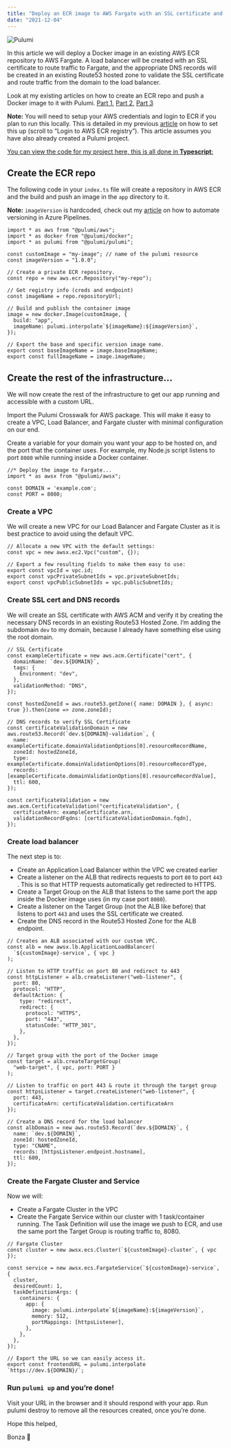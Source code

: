 ```yaml
---
title: "Deploy an ECR image to AWS Fargate with an SSL certificate and Route53 records using Pulumi"
date: "2021-12-04"
---
```


![Pulumi](2021-11-14-pulumi.png)

In this article we will deploy a Docker image in an existing AWS ECR repository to AWS Fargate. A load balancer will be created with an SSL certificate to route traffic to Fargate, and the appropriate DNS records will be created in an existing Route53 hosted zone to validate the SSL certificate and route traffic from the domain to the load balancer.

Look at my existing articles on how to create an ECR repo and push a Docker image to it with Pulumi. [Part 1](https://cj-hewett.medium.com/build-and-push-a-docker-image-to-aws-ecr-with-pulumi-part-1-70bc80531007), [Part 2](https://cj-hewett.medium.com/build-and-push-a-docker-image-to-aws-ecr-with-pulumi-part-2-with-azure-devops-2854df06e356), [Part 3](https://cj-hewett.medium.com/build-and-push-a-docker-image-to-aws-ecr-with-pulumi-part-3-with-azure-devops-and-semantic-cf8c06b7016e)

**Note:** You will need to setup your AWS credentials and login to ECR if you plan to run this locally. This is detailed in my previous [article](https://cj-hewett.medium.com/build-and-push-a-docker-image-to-aws-ecr-with-pulumi-part-1-70bc80531007) on how to set this up (scroll to “Login to AWS ECR registry”).
This article assumes you have also already created a Pulumi project.

[You can view the code for my project here, this is all done in **Typescript**:](https://github.com/SenorGrande/pulumi_ecr_example)

## Create the ECR repo
The following code in your `index.ts` file will create a repository in AWS ECR and the build and push an image in the `app` directory to it.

**Note:** `imageVersion` is hardcoded, check out my [article](https://cj-hewett.medium.com/build-and-push-a-docker-image-to-aws-ecr-with-pulumi-part-3-with-azure-devops-and-semantic-cf8c06b7016e) on how to automate versioning in Azure Pipelines.

```
import * as aws from "@pulumi/aws";
import * as docker from "@pulumi/docker";
import * as pulumi from "@pulumi/pulumi";

const customImage = "my-image"; // name of the pulumi resource
const imageVersion = "1.0.0";

// Create a private ECR repository.
const repo = new aws.ecr.Repository("my-repo");

// Get registry info (creds and endpoint)
const imageName = repo.repositoryUrl;

// Build and publish the container image
image = new docker.Image(customImage, {
  build: "app",
  imageName: pulumi.interpolate`${imageName}:${imageVersion}`,
});

// Export the base and specific version image name.
export const baseImageName = image.baseImageName;
export const fullImageName = image.imageName;
```

## Create the rest of the infrastructure…
We will now create the rest of the infrastructure to get our app running and accessible with a custom URL.

Import the Pulumi Crosswalk for AWS package. This will make it easy to create a VPC, Load Balancer, and Fargate cluster with minimal configuration on our end.

Create a variable for your domain you want your app to be hosted on, and the port that the container uses. For example, my Node.js script listens to port `8080` while running inside a Docker container.

```
//* Deploy the image to Fargate...
import * as awsx from "@pulumi/awsx";

const DOMAIN = 'example.com';
const PORT = 8080;
```

### Create a VPC
We will create a new VPC for our Load Balancer and Fargate Cluster as it is best practice to avoid using the default VPC.

```
// Allocate a new VPC with the default settings:
const vpc = new awsx.ec2.Vpc("custom", {});

// Export a few resulting fields to make them easy to use:
export const vpcId = vpc.id;
export const vpcPrivateSubnetIds = vpc.privateSubnetIds;
export const vpcPublicSubnetIds = vpc.publicSubnetIds;
```

### Create SSL cert and DNS records
We will create an SSL certificate with AWS ACM and verify it by creating the necessary DNS records in an existing Route53 Hosted Zone.
I’m adding the subdomain `dev` to my domain, because I already have something else using the root domain.

```
// SSL Certificate
const exampleCertificate = new aws.acm.Certificate("cert", {
  domainName: `dev.${DOMAIN}`,
  tags: {
    Environment: "dev",
  },
  validationMethod: "DNS",
});

const hostedZoneId = aws.route53.getZone({ name: DOMAIN }, { async: true }).then(zone => zone.zoneId);

// DNS records to verify SSL Certificate
const certificateValidationDomain = new aws.route53.Record(`dev.${DOMAIN}-validation`, {
  name: exampleCertificate.domainValidationOptions[0].resourceRecordName,
  zoneId: hostedZoneId,
  type: exampleCertificate.domainValidationOptions[0].resourceRecordType,
  records: [exampleCertificate.domainValidationOptions[0].resourceRecordValue],
  ttl: 600,
});

const certificateValidation = new aws.acm.CertificateValidation("certificateValidation", {
  certificateArn: exampleCertificate.arn,
  validationRecordFqdns: [certificateValidationDomain.fqdn],
});
```

### Create load balancer
The next step is to:
- Create an Application Load Balancer within the VPC we created earlier
- Create a listener on the ALB that redirects requests to port `80` to port `443` . This is so that HTTP requests automatically get redirected to HTTPS.
- Create a Target Group on the ALB that listens to the same port the app inside the Docker image uses (in my case port `8080`).
- Create a listener on the Target Group (not the ALB like before) that listens to port `443` and uses the SSL certificate we created.
- Create the DNS record in the Route53 Hosted Zone for the ALB endpoint.

```
// Creates an ALB associated with our custom VPC.
const alb = new awsx.lb.ApplicationLoadBalancer(
  `${customImage}-service`, { vpc }
);

// Listen to HTTP traffic on port 80 and redirect to 443
const httpListener = alb.createListener("web-listener", {
  port: 80,
  protocol: "HTTP",
  defaultAction: {
    type: "redirect",
    redirect: {
      protocol: "HTTPS",
      port: "443",
      statusCode: "HTTP_301",
    },
  },
});

// Target group with the port of the Docker image
const target = alb.createTargetGroup(
  "web-target", { vpc, port: PORT }
);

// Listen to traffic on port 443 & route it through the target group
const httpsListener = target.createListener("web-listener", {
  port: 443,
  certificateArn: certificateValidation.certificateArn
});

// Create a DNS record for the load balancer
const albDomain = new aws.route53.Record(`dev.${DOMAIN}`, {
  name: `dev.${DOMAIN}`,
  zoneId: hostedZoneId,
  type: "CNAME",
  records: [httpsListener.endpoint.hostname],
  ttl: 600,
});
```

### Create the Fargate Cluster and Service
Now we will:
- Create a Fargate Cluster in the VPC
- Create the Fargate Service within our cluster with 1 task/container running. The Task Definition will use the image we push to ECR, and use the same port the Target Group is routing traffic to, 8080.

```
// Fargate Cluster
const cluster = new awsx.ecs.Cluster(`${customImage}-cluster`, { vpc });

const service = new awsx.ecs.FargateService(`${customImage}-service`, {
  cluster,
  desiredCount: 1,
  taskDefinitionArgs: {
    containers: {
      app: {
        image: pulumi.interpolate`${imageName}:${imageVersion}`,
        memory: 512,
        portMappings: [httpsListener],
      },
    },
  },
});

// Export the URL so we can easily access it.
export const frontendURL = pulumi.interpolate `https://dev.${DOMAIN}/`;
```

### Run `pulumi up` and you’re done!
Visit your URL in the browser and it should respond with your app.
Run pulumi destroy to remove all the resources created, once you’re done.

Hope this helped,

Bonza 🤙
